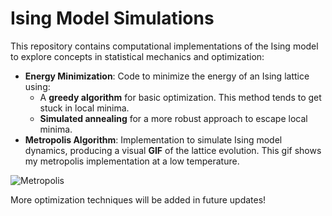 # Ising Model Simulations

This repository contains computational implementations of the Ising model to explore concepts in statistical mechanics and optimization:

- **Energy Minimization**: Code to minimize the energy of an Ising lattice using:
  - A **greedy algorithm** for basic optimization. This method tends to get stuck in local minima.
  - **Simulated annealing** for a more robust approach to escape local minima.
- **Metropolis Algorithm**: Implementation to simulate Ising model dynamics, producing a visual **GIF** of the lattice evolution. This gif shows my metropolis implementation at a low temperature.

![Metropolis](https://github.com/user-attachments/assets/489dbe8c-2604-4ea6-bfde-bfd2f2bfb469)


More optimization techniques will be added in future updates!

